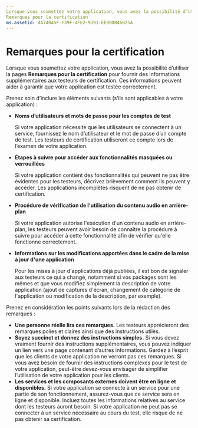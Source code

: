 ```yaml
---
Lorsque vous soumettez votre application, vous avez la possibilité d’utiliser la page Remarques pour la certification pour fournir des informations supplémentaires aux testeurs de certification. Ces informations peuvent aider à garantir que votre application est testée correctement.
Remarques pour la certification
ms.assetid: 4A740A5F-F39F-4FE2-9391-EE00DB46B25A
---
```


# Remarques pour la certification


Lorsque vous soumettez votre application, vous avez la possibilité d’utiliser la pages **Remarques pour la certification** pour fournir des informations supplémentaires aux testeurs de certification. Ces informations peuvent aider à garantir que votre application est testée correctement.

Prenez soin d’inclure les éléments suivants (s’ils sont applicables à votre application) :

-   **Noms d’utilisateurs et mots de passe pour les comptes de test**

    Si votre application nécessite que les utilisateurs se connectent à un service, fournissez le nom d’utilisateur et le mot de passe d’un compte de test. Les testeurs de certification utiliseront ce compte lors de l’examen de votre application.

-   **Étapes à suivre pour accéder aux fonctionnalités masquées ou verrouillées**

    Si votre application contient des fonctionnalités qui peuvent ne pas être évidentes pour les testeurs, décrivez brièvement comment ils peuvent y accéder. Les applications incomplètes risquent de ne pas obtenir de certification.

-   **Procédure de vérification de l'utilisation du contenu audio en arrière-plan**

    Si votre application autorise l'exécution d'un contenu audio en arrière-plan, les testeurs peuvent avoir besoin de connaître la procédure à suivre pour accéder à cette fonctionnalité afin de vérifier qu'elle fonctionne correctement.

-   **Informations sur les modifications apportées dans le cadre de la mise à jour d'une application**

    Pour les mises à jour d'applications déjà publiées, il est bon de signaler aux testeurs ce qui a changé, notamment si vos packages sont les mêmes et que vous modifiez simplement la description de votre application (ajout de captures d'écran, changement de catégorie de l'application ou modification de la description, par exemple).

Prenez en considération les points suivants lors de la rédaction des remarques :

-   **Une personne réelle lira ces remarques.** Les testeurs apprécieront des remarques polies et claires ainsi que des instructions utiles.
-   **Soyez succinct et donnez des instructions simples.** Si vous devez vraiment fournir des instructions supplémentaires, vous pouvez indiquer un lien vers une page contenant d’autres informations. Gardez à l’esprit que les clients de votre application ne verront pas ces remarques. Si vous avez besoin de fournir des instructions complexes pour le test de votre application, peut-être devez-vous envisager de simplifier l’utilisation de votre application pour les clients.
-   **Les services et les composants externes doivent être en ligne et disponibles.** Si votre application se connecte à un service pour une partie de son fonctionnement, assurez-vous que ce service sera en ligne et disponible. Incluez toutes les informations relatives au service dont les testeurs auront besoin. Si votre application ne peut pas se connecter à un service nécessaire au cours du test, elle risque de ne pas obtenir sa certification.

 

 






<!--HONumber=Mar16_HO1-->


